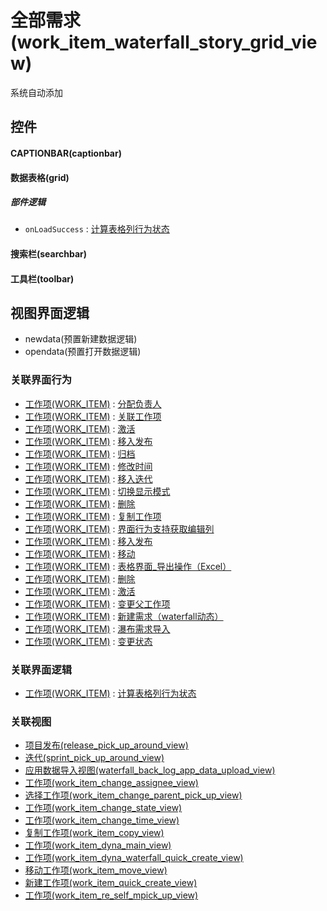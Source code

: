 # 全部需求(work_item_waterfall_story_grid_view)  <!-- {docsify-ignore-all} -->


系统自动添加



## 控件
#### CAPTIONBAR(captionbar)
#### 数据表格(grid)

##### 部件逻辑
* `onLoadSuccess` : [计算表格列行为状态](module/ProjMgmt/work_item/uilogic/calc_column_action_state)
#### 搜索栏(searchbar)
#### 工具栏(toolbar)

## 视图界面逻辑
  * newdata(预置新建数据逻辑)
  * opendata(预置打开数据逻辑)


### 关联界面行为
  * [工作项(WORK_ITEM)](module/ProjMgmt/work_item) : [分配负责人](module/ProjMgmt/work_item#界面行为)
  * [工作项(WORK_ITEM)](module/ProjMgmt/work_item) : [关联工作项](module/ProjMgmt/work_item#界面行为)
  * [工作项(WORK_ITEM)](module/ProjMgmt/work_item) : [激活](module/ProjMgmt/work_item#界面行为)
  * [工作项(WORK_ITEM)](module/ProjMgmt/work_item) : [移入发布](module/ProjMgmt/work_item#界面行为)
  * [工作项(WORK_ITEM)](module/ProjMgmt/work_item) : [归档](module/ProjMgmt/work_item#界面行为)
  * [工作项(WORK_ITEM)](module/ProjMgmt/work_item) : [修改时间](module/ProjMgmt/work_item#界面行为)
  * [工作项(WORK_ITEM)](module/ProjMgmt/work_item) : [移入迭代](module/ProjMgmt/work_item#界面行为)
  * [工作项(WORK_ITEM)](module/ProjMgmt/work_item) : [切换显示模式](module/ProjMgmt/work_item#界面行为)
  * [工作项(WORK_ITEM)](module/ProjMgmt/work_item) : [删除](module/ProjMgmt/work_item#界面行为)
  * [工作项(WORK_ITEM)](module/ProjMgmt/work_item) : [复制工作项](module/ProjMgmt/work_item#界面行为)
  * [工作项(WORK_ITEM)](module/ProjMgmt/work_item) : [界面行为支持获取编辑列](module/ProjMgmt/work_item#界面行为)
  * [工作项(WORK_ITEM)](module/ProjMgmt/work_item) : [移入发布](module/ProjMgmt/work_item#界面行为)
  * [工作项(WORK_ITEM)](module/ProjMgmt/work_item) : [移动](module/ProjMgmt/work_item#界面行为)
  * [工作项(WORK_ITEM)](module/ProjMgmt/work_item) : [表格界面_导出操作（Excel）](module/ProjMgmt/work_item#界面行为)
  * [工作项(WORK_ITEM)](module/ProjMgmt/work_item) : [删除](module/ProjMgmt/work_item#界面行为)
  * [工作项(WORK_ITEM)](module/ProjMgmt/work_item) : [激活](module/ProjMgmt/work_item#界面行为)
  * [工作项(WORK_ITEM)](module/ProjMgmt/work_item) : [变更父工作项](module/ProjMgmt/work_item#界面行为)
  * [工作项(WORK_ITEM)](module/ProjMgmt/work_item) : [新建需求（waterfall动态）](module/ProjMgmt/work_item#界面行为)
  * [工作项(WORK_ITEM)](module/ProjMgmt/work_item) : [瀑布需求导入](module/ProjMgmt/work_item#界面行为)
  * [工作项(WORK_ITEM)](module/ProjMgmt/work_item) : [变更状态](module/ProjMgmt/work_item#界面行为)

### 关联界面逻辑
  * [工作项(WORK_ITEM)](module/ProjMgmt/work_item) : [计算表格列行为状态](module/ProjMgmt/work_item/uilogic/calc_column_action_state)

### 关联视图
  * [项目发布(release_pick_up_around_view)](app/view/release_pick_up_around_view)
  * [迭代(sprint_pick_up_around_view)](app/view/sprint_pick_up_around_view)
  * [应用数据导入视图(waterfall_back_log_app_data_upload_view)](app/view/waterfall_back_log_app_data_upload_view)
  * [工作项(work_item_change_assignee_view)](app/view/work_item_change_assignee_view)
  * [选择工作项(work_item_change_parent_pick_up_view)](app/view/work_item_change_parent_pick_up_view)
  * [工作项(work_item_change_state_view)](app/view/work_item_change_state_view)
  * [工作项(work_item_change_time_view)](app/view/work_item_change_time_view)
  * [复制工作项(work_item_copy_view)](app/view/work_item_copy_view)
  * [工作项(work_item_dyna_main_view)](app/view/work_item_dyna_main_view)
  * [工作项(work_item_dyna_waterfall_quick_create_view)](app/view/work_item_dyna_waterfall_quick_create_view)
  * [移动工作项(work_item_move_view)](app/view/work_item_move_view)
  * [新建工作项(work_item_quick_create_view)](app/view/work_item_quick_create_view)
  * [工作项(work_item_re_self_mpick_up_view)](app/view/work_item_re_self_mpick_up_view)

<script>
 const { createApp } = Vue
  createApp({
    data() {
      return {

      }
    }
  }).use(ElementPlus).mount('#app')
</script>
